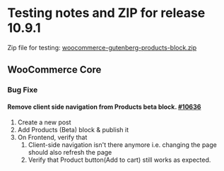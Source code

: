 # Testing notes and ZIP for release 10.9.1

Zip file for testing: [woocommerce-gutenberg-products-block.zip](https://github.com/woocommerce/woocommerce-blocks/files/12343048/woocommerce-gutenberg-products-block.zip)

## WooCommerce Core

### Bug Fixe

#### Remove client side navigation from Products beta block. [#10636](https://github.com/woocommerce/woocommerce-blocks/pull/10636)

1. Create a new post
2. Add Products (Beta) block & publish it
3. On Frontend, verify that
    1. Client-side navigation isn't there anymore i.e. changing the page should also refresh the page
    2. Verify that Product button(Add to cart) still works as expected.
